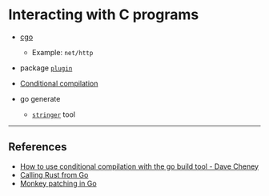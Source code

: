 # Interacting with C programs

- [cgo](https://golang.org/cmd/cgo/)
  - Example: `net/http`

- package [`plugin`](https://golang.org/pkg/plugin/)

- [Conditional compilation](https://dave.cheney.net/2013/10/12/how-to-use-conditional-compilation-with-the-go-build-tool)

- go generate
  - [`stringer`](https://blog.golang.org/generate) tool

---

## References

- [How to use conditional compilation with the go build tool - Dave Cheney](https://dave.cheney.net/2013/10/12/how-to-use-conditional-compilation-with-the-go-build-tool)
- [Calling Rust from Go](https://blog.filippo.io/rustgo/)
- [Monkey patching in Go](https://github.com/bouk/monkey)

